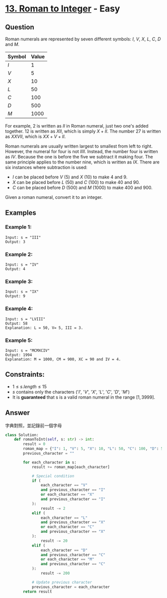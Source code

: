 # [13. Roman to Integer](https://leetcode.com/problems/roman-to-integer/) - Easy

## Question

Roman numerals are represented by seven different symbols: $I$, $V$, $X$, $L$, $C$, $D$ and $M$.

| Symbol | Value  |
| ------ | ------ |
| $I$    | $1$    |
| $V$    | $5$    |
| $X$    | $10$   |
| $L$    | $50$   |
| $C$    | $100$  |
| $D$    | $500$  |
| $M$    | $1000$ |

For example, $2$ is written as $II$ in Roman numeral, just two one's added together. $12$ is written as $XII$, which is simply $X + II$. The number $27$ is written as $XXVII$, which is $XX + V + II$.

Roman numerals are usually written largest to smallest from left to right. However, the numeral for four is not $IIII$. Instead, the number four is written as $IV$. Because the one is before the five we subtract it making four. The same principle applies to the number nine, which is written as $IX$. There are six instances where subtraction is used:

* $I$ can be placed before $V$ (5) and $X$ (10) to make 4 and 9.
* $X$ can be placed before $L$ (50) and $C$ (100) to make 40 and 90.
* $C$ can be placed before $D$ (500) and $M$ (1000) to make 400 and 900.

Given a roman numeral, convert it to an integer.

## Examples

### Example 1:

```shell
Input: s = "III"
Output: 3
```

### Example 2:

```shell
Input: s = "IV"
Output: 4
```

### Example 3:

```shell
Input: s = "IX"
Output: 9
```

### Example 4:

```shell
Input: s = "LVIII"
Output: 58
Explanation: L = 50, V= 5, III = 3.
```

### Example 5:

```shell
Input: s = "MCMXCIV"
Output: 1994
Explanation: M = 1000, CM = 900, XC = 90 and IV = 4.
```

## Constraints:

* $1 \leq s.length \leq 15$
* $s$ contains only the characters ('$I$', '$V$', '$X$', '$L$', '$C$', '$D$', '$M$')
* It is **guaranteed** that s is a valid roman numeral in the range $[1, 3999]$.

## Answer

字典對照，並記錄前一個字母

```python
class Solution:
    def romanToInt(self, s: str) -> int:
        result = 0
        roman_map = {"I": 1, "V": 5, "X": 10, "L": 50, "C": 100, "D": 500, "M": 1000}
        previous_character = ""

        for each_character in s:
            result += roman_map[each_character]

            # Special condition
            if (
                each_character == "V"
                and previous_character == "I"
                or each_character == "X"
                and previous_character == "I"
            ):
                result -= 2
            elif (
                each_character == "L"
                and previous_character == "X"
                or each_character == "C"
                and previous_character == "X"
            ):
                result -= 20
            elif (
                each_character == "D"
                and previous_character == "C"
                or each_character == "M"
                and previous_character == "C"
            ):
                result -= 200

            # Update previous character
            previous_character = each_character
        return result

```

